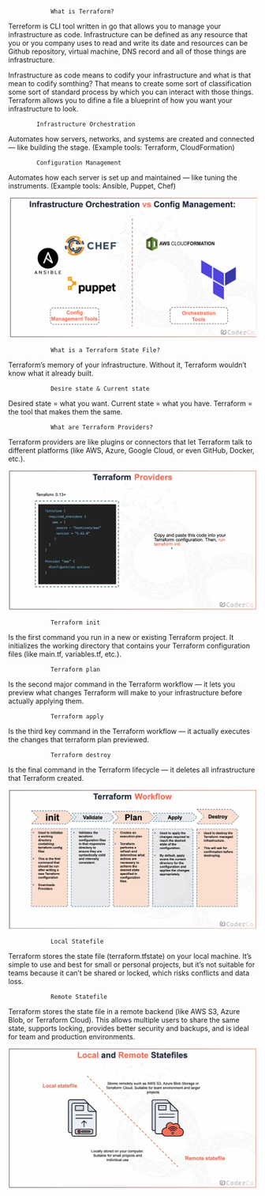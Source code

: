                 What is Terraform?

Terreform is CLI tool written in go that allows you to manage your infrastructure as code.
Infrastructure can be defined as any resource that you or you company uses to read and write its date and resources can be Github repository, virtual machine, DNS record and all of those things are infrastructure.

Infrastructure as code means to codify your infrastructure and what is that mean to codify somthing?
That means to create some sort of classification some sort of standard process by which you can interact with those things.
Terraform allows you to difine a file a blueprint of how you want your infrastructure to look.

            Infrastructure Orchestration

Automates how servers, networks, and systems are created and connected — like building the stage.
(Example tools: Terraform, CloudFormation)

            Configuration Management

Automates how each server is set up and maintained — like tuning the instruments.
(Example tools: Ansible, Puppet, Chef)

![iamge alt](https://github.com/hashim1sharif/DevOps_Journey/blob/7fedc453b2e9d5f7cf35b23d6654377a3e57efc5/Terraform/images/Screenshot%202025-10-17%20152858.png)

                What is a Terraform State File?

Terraform’s memory of your infrastructure. Without it, Terraform wouldn’t know what it already built.

                Desire state & Current state

Desired state = what you want.
Current state = what you have.
Terraform = the tool that makes them the same.

                What are Terraform Providers?

Terraform providers are like plugins or connectors that let Terraform talk to different platforms (like AWS, Azure, Google Cloud, or even GitHub, Docker, etc.).

![image alt](https://github.com/hashim1sharif/DevOps_Journey/blob/7fedc453b2e9d5f7cf35b23d6654377a3e57efc5/Terraform/images/Screenshot%202025-10-17%20163602.png)

                Terraform init

Is the first command you run in a new or existing Terraform project. It initializes the working directory that contains your Terraform configuration files (like main.tf, variables.tf, etc.).

                Terraform plan

Is the second major command in the Terraform workflow — it lets you preview what changes Terraform will make to your infrastructure before actually applying them.

                Terraform apply

Is the third key command in the Terraform workflow — it actually executes the changes that terraform plan previewed.

                Terraform destroy

Is the final command in the Terraform lifecycle — it deletes all infrastructure that Terraform created.

![image alt](https://github.com/hashim1sharif/DevOps_Journey/blob/7fedc453b2e9d5f7cf35b23d6654377a3e57efc5/Terraform/images/Screenshot%202025-10-11%20134132.png)

                Local Statefile

Terraform stores the state file (terraform.tfstate) on your local machine. It’s simple to use and best for small or personal projects, but it’s not suitable for teams because it can’t be shared or locked, which risks conflicts and data loss.

                Remote Statefile

Terraform stores the state file in a remote backend (like AWS S3, Azure Blob, or Terraform Cloud). This allows multiple users to share the same state, supports locking, provides better security and backups, and is ideal for team and production environments.

![image alt](https://github.com/hashim1sharif/DevOps_Journey/blob/7fedc453b2e9d5f7cf35b23d6654377a3e57efc5/Terraform/images/Screenshot%202025-10-18%20135058.png)
